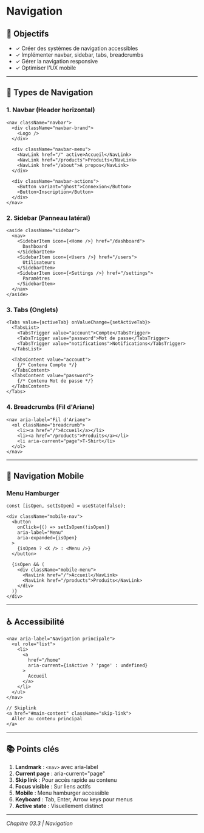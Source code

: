 # Navigation

## 🎯 Objectifs

- ✓ Créer des systèmes de navigation accessibles
- ✓ Implémenter navbar, sidebar, tabs, breadcrumbs
- ✓ Gérer la navigation responsive
- ✓ Optimiser l'UX mobile

---

## 🧭 Types de Navigation

### 1. Navbar (Header horizontal)

```tsx
<nav className="navbar">
  <div className="navbar-brand">
    <Logo />
  </div>
  
  <div className="navbar-menu">
    <NavLink href="/" active>Accueil</NavLink>
    <NavLink href="/products">Produits</NavLink>
    <NavLink href="/about">À propos</NavLink>
  </div>
  
  <div className="navbar-actions">
    <Button variant="ghost">Connexion</Button>
    <Button>Inscription</Button>
  </div>
</nav>
```

### 2. Sidebar (Panneau latéral)

```tsx
<aside className="sidebar">
  <nav>
    <SidebarItem icon={<Home />} href="/dashboard">
      Dashboard
    </SidebarItem>
    <SidebarItem icon={<Users />} href="/users">
      Utilisateurs
    </SidebarItem>
    <SidebarItem icon={<Settings />} href="/settings">
      Paramètres
    </SidebarItem>
  </nav>
</aside>
```

### 3. Tabs (Onglets)

```tsx
<Tabs value={activeTab} onValueChange={setActiveTab}>
  <TabsList>
    <TabsTrigger value="account">Compte</TabsTrigger>
    <TabsTrigger value="password">Mot de passe</TabsTrigger>
    <TabsTrigger value="notifications">Notifications</TabsTrigger>
  </TabsList>
  
  <TabsContent value="account">
    {/* Contenu Compte */}
  </TabsContent>
  <TabsContent value="password">
    {/* Contenu Mot de passe */}
  </TabsContent>
</Tabs>
```

### 4. Breadcrumbs (Fil d'Ariane)

```tsx
<nav aria-label="Fil d'Ariane">
  <ol className="breadcrumb">
    <li><a href="/">Accueil</a></li>
    <li><a href="/products">Produits</a></li>
    <li aria-current="page">T-Shirt</li>
  </ol>
</nav>
```

---

## 📱 Navigation Mobile

### Menu Hamburger

```tsx
const [isOpen, setIsOpen] = useState(false);

<div className="mobile-nav">
  <button
    onClick={() => setIsOpen(!isOpen)}
    aria-label="Menu"
    aria-expanded={isOpen}
  >
    {isOpen ? <X /> : <Menu />}
  </button>
  
  {isOpen && (
    <div className="mobile-menu">
      <NavLink href="/">Accueil</NavLink>
      <NavLink href="/products">Produits</NavLink>
    </div>
  )}
</div>
```

---

## ♿ Accessibilité

```tsx
<nav aria-label="Navigation principale">
  <ul role="list">
    <li>
      <a
        href="/home"
        aria-current={isActive ? 'page' : undefined}
      >
        Accueil
      </a>
    </li>
  </ul>
</nav>

// Skiplink
<a href="#main-content" className="skip-link">
  Aller au contenu principal
</a>
```

---

## 📚 Points clés

1. **Landmark** : `<nav>` avec aria-label
2. **Current page** : aria-current="page"
3. **Skip link** : Pour accès rapide au contenu
4. **Focus visible** : Sur liens actifs
5. **Mobile** : Menu hamburger accessible
6. **Keyboard** : Tab, Enter, Arrow keys pour menus
7. **Active state** : Visuellement distinct

---

*Chapitre 03.3 | Navigation*

